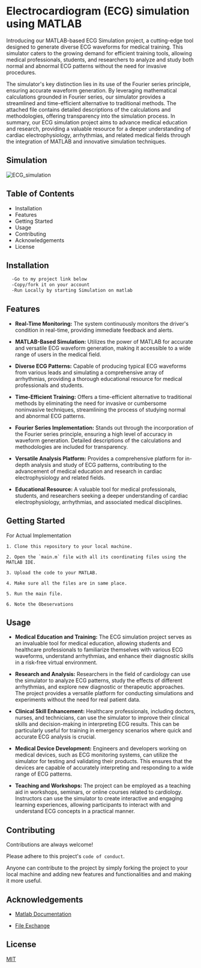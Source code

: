 
# Electrocardiogram (ECG) simulation using MATLAB

Introducing our MATLAB-based ECG Simulation project, a cutting-edge tool designed to generate diverse ECG waveforms for medical training. This simulator caters to the growing demand for efficient training tools, allowing medical professionals, students, and researchers to analyze and study both normal and abnormal ECG patterns without the need for invasive procedures.

The simulator's key distinction lies in its use of the Fourier series principle, ensuring accurate waveform generation. By leveraging mathematical calculations grounded in Fourier series, our simulator provides a streamlined and time-efficient alternative to traditional methods. The attached file contains detailed descriptions of the calculations and methodologies, offering transparency into the simulation process. In summary, our ECG simulation project aims to advance medical education and research, providing a valuable resource for a deeper understanding of cardiac electrophysiology, arrhythmias, and related medical fields through the integration of MATLAB and innovative simulation techniques.
## Simulation

![ECG_simulation](https://github.com/Shreerang01/Electrocardiogram-ECG-simulation-using-MATLAB/assets/113919844/c79d839b-a229-41cf-b934-4ddc4d8fa124)

## Table of Contents

- Installation
- Features
- Getting Started
- Usage
- Contributing
- Acknowledgements
- License
## Installation

```bash
  -Go to my project link below
  -Copy/fork it on your account
  -Run Locally by starting Simulation on matlab
```
    
## Features

- **Real-Time Monitoring:** The system continuously monitors the driver's condition in real-time, providing immediate feedback and alerts.



- **MATLAB-Based Simulation:**  Utilizes the power of MATLAB for accurate and versatile ECG waveform generation, making it accessible to a wide range of users in the medical field.

- **Diverse ECG Patterns:**  Capable of producing typical ECG waveforms from various leads and simulating a comprehensive array of arrhythmias, providing a thorough educational resource for medical professionals and students.

- **Time-Efficient Training:**  Offers a time-efficient alternative to traditional methods by eliminating the need for invasive or cumbersome noninvasive techniques, streamlining the process of studying normal and abnormal ECG patterns.

- **Fourier Series Implementation:**  Stands out through the incorporation of the Fourier series principle, ensuring a high level of accuracy in waveform generation. Detailed descriptions of the calculations and methodologies are included for transparency.

- **Versatile Analysis Platform:**  Provides a comprehensive platform for in-depth analysis and study of ECG patterns, contributing to the advancement of medical education and research in cardiac electrophysiology and related fields.

- **Educational Resource:**  A valuable tool for medical professionals, students, and researchers seeking a deeper understanding of cardiac electrophysiology, arrhythmias, and associated medical disciplines.
## Getting Started

For Actual Implementation

    1. Clone this repository to your local machine.

    2. Open the `main.m` file with all its coordinating files using the MATLAB IDE.

    3. Upload the code to your MATLAB.

    4. Make sure all the files are in same place.

    5. Run the main file.

    6. Note the Obeservations

## Usage

- **Medical Education and Training:** The ECG simulation project serves as an invaluable tool for medical education, allowing students and healthcare professionals to familiarize themselves with various ECG waveforms, understand arrhythmias, and enhance their diagnostic skills in a risk-free virtual environment.

- **Research and Analysis:** Researchers in the field of cardiology can use the simulator to analyze ECG patterns, study the effects of different arrhythmias, and explore new diagnostic or therapeutic approaches. The project provides a versatile platform for conducting simulations and experiments without the need for real patient data.

- **Clinical Skill Enhancement:** Healthcare professionals, including doctors, nurses, and technicians, can use the simulator to improve their clinical skills and decision-making in interpreting ECG results. This can be particularly useful for training in emergency scenarios where quick and accurate ECG analysis is crucial.

- **Medical Device Development:** Engineers and developers working on medical devices, such as ECG monitoring systems, can utilize the simulator for testing and validating their products. This ensures that the devices are capable of accurately interpreting and responding to a wide range of ECG patterns.

- **Teaching and Workshops:** The project can be employed as a teaching aid in workshops, seminars, or online courses related to cardiology. Instructors can use the simulator to create interactive and engaging learning experiences, allowing participants to interact with and understand ECG concepts in a practical manner.



## Contributing

Contributions are always welcome!

Please adhere to this project's `code of conduct`.

Anyone can contribute to the project by simply forking the project to your local machine and adding new features and functionalities and and making it more useful.

## Acknowledgements

 - [Matlab Documentation](https://in.mathworks.com/help/matlab/)

- [File Exchange](https://in.mathworks.com/matlabcentral/fileexchange/10858-ecg-simulation-using-matlab)



 



## License

[MIT](https://choosealicense.com/licenses/mit/)

